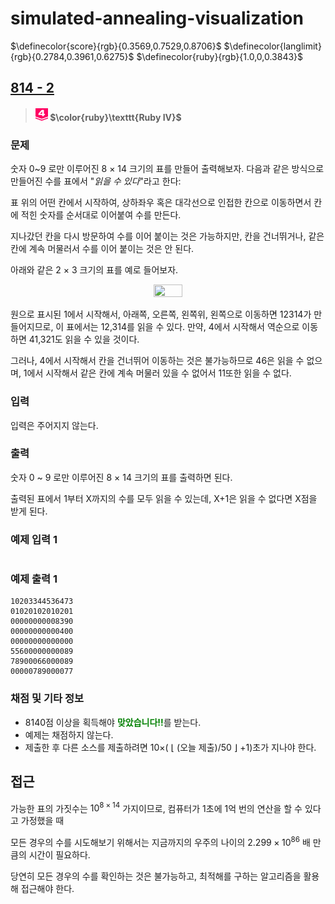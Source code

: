 # simulated-annealing-visualization
$\definecolor{score}{rgb}{0.3569,0.7529,0.8706}$ $\definecolor{langlimit}{rgb}{0.2784,0.3961,0.6275}$ $\definecolor{ruby}{rgb}{1.0,0,0.3843}$
## [814 - 2](https://www.acmicpc.net/problem/18789)
> #### <img src="../images/ruby4.svg" width="20" height="20"> $\color{ruby}\texttt{Ruby IV}$

### 문제
숫자 0~9 로만 이루어진 8 × 14 크기의 표를 만들어 출력해보자. 다음과 같은 방식으로 만들어진 수를 표에서 "*읽을 수 있다*"라고 한다:

표 위의 어떤 칸에서 시작하여, 상하좌우 혹은 대각선으로 인접한 칸으로 이동하면서 칸에 적힌 숫자를 순서대로 이어붙여 수를 만든다.

지나갔던 칸을 다시 방문하여 수를 이어 붙이는 것은 가능하지만, 칸을 건너뛰거나, 같은 칸에 계속 머물러서 수를 이어 붙이는 것은 안 된다.

아래와 같은 2 × 3 크기의 표를 예로 들어보자.


<p align="center">
    <img src="https://upload.acmicpc.net/38d17ba7-3ff4-40e7-8a4b-9f7ae09d6652/-/preview/" width="30%" height="30%">
</p>


원으로 표시된 1에서 시작해서, 아래쪽, 오른쪽, 왼쪽위, 왼쪽으로 이동하면 12314가 만들어지므로, 이 표에서는 12,314를 읽을 수 있다. 만약, 4에서 시작해서 역순으로 이동하면 41,321도 읽을 수 있을 것이다.

그러나, 4에서 시작해서 칸을 건너뛰어 이동하는 것은 불가능하므로 46은 읽을 수 없으며, 1에서 시작해서 같은 칸에 계속 머물러 있을 수 없어서 11또한 읽을 수 없다.

### 입력
입력은 주어지지 않는다.

### 출력
숫자 0 ~ 9 로만 이루어진 8 × 14 크기의 표를 출력하면 된다.

출력된 표에서 1부터 X까지의 수를 모두 읽을 수 있는데, X+1은 읽을 수 없다면 X점을 받게 된다.

### 예제 입력 1
```
```

### 예제 출력 1
```
10203344536473
01020102010201
00000000008390
00000000000400
00000000000000
55600000000089
78900066000089
00000789000077
```

### 채점 및 기타 정보
* 8140점 이상을 획득해야 <span style="color:green">**맞았습니다!!**</span>를 받는다.
* 예제는 채점하지 않는다.
* 제출한 후 다른 소스를 제출하려면 10×( $\lfloor$ (오늘 제출)/50 $\rfloor$ +1)초가 지나야 한다.

## 접근
가능한 표의 가짓수는 $10^{8 × 14}$ 가지이므로, 컴퓨터가 1초에 1억 번의 연산을 할 수 있다고 가정했을 때

모든 경우의 수를 시도해보기 위해서는 지금까지의 우주의 나이의 $2.299 × 10^{86}$ 배 만큼의 시간이 필요하다.

당연히 모든 경우의 수를 확인하는 것은 불가능하고, 최적해를 구하는 알고리즘을 활용해 접근해야 한다.